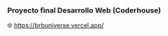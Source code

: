 ### Proyecto final Desarrollo Web (Coderhouse)

:globe_with_meridians: https://brbuniverse.vercel.app/ 
